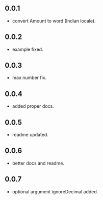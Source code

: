 ## 0.0.1

* convert Amount to word (Indian locale).

## 0.0.2

* example fixed.

## 0.0.3

* max number fix.

## 0.0.4

* added proper docs.

## 0.0.5

* readme updated.

## 0.0.6

* better docs and readme.

## 0.0.7

* optional argument ignoreDecimal added.